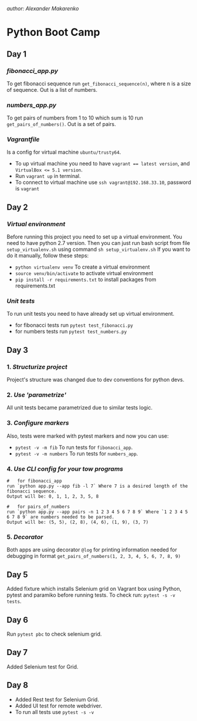 *author: Alexander Makarenko*

# Python Boot Camp

## Day 1

### *fibonacci_app.py*
To get fibonacci sequence run `get_fibonacci_sequence(n)`, where n is a size of sequence. Out is a list of numbers.

### *numbers_app.py* 
To get pairs of numbers from 1 to 10 which sum is 10 run `get_pairs_of_numbers()`. Out is a set of pairs.

### *Vagrantfile*
Is a config for virtual machine `ubuntu/trusty64`.
* To up virtual machine you need to have `vagrant == latest version`, and `VirtualBox <= 5.1 version`.
* Run `vagrant up` in terminal.
* To connect to virtual machine use `ssh vagrant@192.168.33.10`, password is `vagrant`

## Day 2

### *Virtual environment*

Before running this project you need to set up a virtual environment. 
You need to have python 2.7 version. 
Then you can just run bash script from file `setup_virtualenv.sh` using command `sh setup_virtualenv.sh`
If you want to do it manually, follow these steps:
* `python virtualenv venv` To create a virtual environment
* `source venv/bin/activate` to activate virtual environment
* `pip install -r requirements.txt` to install packages from requirements.txt

### *Unit tests*

To run unit tests you need to have already set up virtual environment.
* for fibonacci tests run `pytest test_fibonacci.py`
* for numbers tests run `pytest test_numbers.py`

## Day 3

### 1. *Structurize project*

Project's structure was changed due to dev conventions for python devs.

### 2. *Use 'parametrize'*

All unit tests became parametrized due to similar tests logic.

### 3. *Configure markers*

Also, tests were marked with pytest markers and now you can use:

* `pytest -v -m fib` To run tests for `fibonacci_app`.
* `pytest -v -m numbers` To run tests for `numbers_app`.

### 4. *Use CLI config for your tow programs*
```
#   for fibonacci_app
run `python app.py --app fib -l 7` Where 7 is a desired length of the fibonacci sequence.
Output will be: 0, 1, 1, 2, 3, 5, 8

#   for pairs_of_numbers
run `python app.py --app pairs -n 1 2 3 4 5 6 7 8 9` Where `1 2 3 4 5 6 7 8 9` are numbers needed to be parsed.
Output will be: (5, 5), (2, 8), (4, 6), (1, 9), (3, 7)
```
### 5. *Decorator*

Both apps are using decorator `@log` for printing information needed for debugging in format `get_pairs_of_numbers(1, 2, 3, 4, 5, 6, 7, 8, 9)
`

## Day 5

Added fixture which installs Selenium grid on Vagrant box using Python, pytest and paramiko before running tests.
To check run: `pytest -s -v tests`.

## Day 6

Run `pytest pbc` to check selenium grid.

## Day 7

Added Selenium test for Grid.

## Day 8

* Added Rest test for Selenium Grid. 
* Added UI test for remote webdriver.
* To run all tests use `pytest -s -v`

